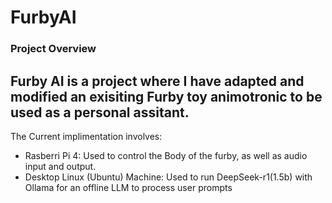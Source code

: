 # FurbyAI
### Project Overview
Furby AI is a project where I have adapted and modified an exisiting Furby toy animotronic to be used as a personal assitant.
---
The Current implimentation involves:
- Rasberri Pi 4: Used to control the Body of the furby, as well as audio input and output.
- Desktop Linux (Ubuntu) Machine: Used to run DeepSeek-r1(1.5b) with Ollama for an offline LLM to process user prompts
